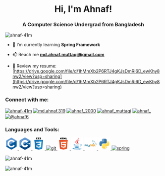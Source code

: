 <h1 align="center">Hi, I'm Ahnaf!</h1>
<h3 align="center">A Computer Science Undergrad from Bangladesh</h3>

<p align="left"> <img src="https://komarev.com/ghpvc/?username=ahnaf-41m&label=Profile%20views&color=0e75b6&style=flat" alt="ahnaf-41m" /> </p>

- 🌱 I’m currently learning **Spring Framework**

- 📫 Reach me **md.ahnaf.muttaqi@gmail.com**

- 📄 Review my resume: [https://drive.google.com/file/d/1hMmXb2P6RTJ4gKJsDmRi6D_ewKhy8nw2/view?usp=sharing](https://drive.google.com/file/d/1hMmXb2P6RTJ4gKJsDmRi6D_ewKhy8nw2/view?usp=sharing)

<h3 align="left">Connect with me:</h3>
<p align="left">
<a href="https://linkedin.com/in/ahnaf-41m" target="blank"><img align="center" src="https://raw.githubusercontent.com/rahuldkjain/github-profile-readme-generator/master/src/images/icons/Social/linked-in-alt.svg" alt="ahnaf-41m" height="30" width="40" /></a>
<a href="https://fb.com/md.ahnaf.319" target="blank"><img align="center" src="https://raw.githubusercontent.com/rahuldkjain/github-profile-readme-generator/master/src/images/icons/Social/facebook.svg" alt="md.ahnaf.319" height="30" width="40" /></a>
<a href="https://www.codechef.com/users/ahnaf_2000" target="blank"><img align="center" src="https://cdn.jsdelivr.net/npm/simple-icons@3.1.0/icons/codechef.svg" alt="ahnaf_2000" height="30" width="40" /></a>
<a href="https://www.hackerrank.com/ahnaf_muttaqi" target="blank"><img align="center" src="https://raw.githubusercontent.com/rahuldkjain/github-profile-readme-generator/master/src/images/icons/Social/hackerrank.svg" alt="ahnaf_muttaqi" height="30" width="40" /></a>
<a href="https://codeforces.com/profile/ahnaf_" target="blank"><img align="center" src="https://raw.githubusercontent.com/rahuldkjain/github-profile-readme-generator/master/src/images/icons/Social/codeforces.svg" alt="ahnaf_" height="30" width="40" /></a>
<a href="https://www.hackerearth.com/@ahnaf6" target="blank"><img align="center" src="https://raw.githubusercontent.com/rahuldkjain/github-profile-readme-generator/master/src/images/icons/Social/hackerearth.svg" alt="@ahnaf6" height="30" width="40" /></a>
</p>

<h3 align="left">Languages and Tools:</h3>
<p align="left"> <a href="https://www.cprogramming.com/" target="_blank" rel="noreferrer"> <img src="https://raw.githubusercontent.com/devicons/devicon/master/icons/c/c-original.svg" alt="c" width="40" height="40"/> </a> <a href="https://www.w3schools.com/cpp/" target="_blank" rel="noreferrer"> <img src="https://raw.githubusercontent.com/devicons/devicon/master/icons/cplusplus/cplusplus-original.svg" alt="cplusplus" width="40" height="40"/> </a> <a href="https://www.w3schools.com/css/" target="_blank" rel="noreferrer"> <img src="https://raw.githubusercontent.com/devicons/devicon/master/icons/css3/css3-original-wordmark.svg" alt="css3" width="40" height="40"/> </a> <a href="https://git-scm.com/" target="_blank" rel="noreferrer"> <img src="https://www.vectorlogo.zone/logos/git-scm/git-scm-icon.svg" alt="git" width="40" height="40"/> </a> <a href="https://www.w3.org/html/" target="_blank" rel="noreferrer"> <img src="https://raw.githubusercontent.com/devicons/devicon/master/icons/html5/html5-original-wordmark.svg" alt="html5" width="40" height="40"/> </a> <a href="https://www.java.com" target="_blank" rel="noreferrer"> <img src="https://raw.githubusercontent.com/devicons/devicon/master/icons/java/java-original.svg" alt="java" width="40" height="40"/> </a> <a href="https://www.mysql.com/" target="_blank" rel="noreferrer"> <img src="https://raw.githubusercontent.com/devicons/devicon/master/icons/mysql/mysql-original-wordmark.svg" alt="mysql" width="40" height="40"/> </a> <a href="https://www.python.org" target="_blank" rel="noreferrer"> <img src="https://raw.githubusercontent.com/devicons/devicon/master/icons/python/python-original.svg" alt="python" width="40" height="40"/> </a> <a href="https://spring.io/" target="_blank" rel="noreferrer"> <img src="https://www.vectorlogo.zone/logos/springio/springio-icon.svg" alt="spring" width="40" height="40"/> </a> </p>

<p><img align="center" src="https://github-readme-stats.vercel.app/api/top-langs?username=ahnaf-41m&show_icons=true&locale=en&layout=compact" alt="ahnaf-41m" /></p>

<p><img align="center" src="https://github-readme-streak-stats.herokuapp.com/?user=ahnaf-41m&" alt="ahnaf-41m" /></p>
